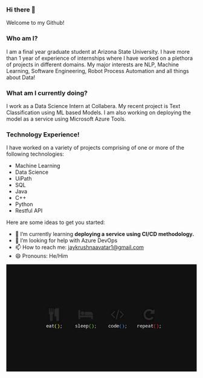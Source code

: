 ### Hi there 👋
Welcome to my Github!

### Who am I?
I am a final year graduate student at Arizona State University. I have more than 1 year of experience of internships where I have worked on a plethora of projects in different domains. 
My major interests are NLP, Machine Learning, Software Engineering, Robot Process Automation and all things about Data!

### What am I currently doing?
I work as a Data Science Intern at Collabera. My recent project is Text Classification using ML based Models. I am also working on deploying the model as a service using Microsoft Azure Tools. 


### Technology Experience!
I have worked on a variety of projects comprising of one or more of the following technologies:
- Machine Learning
- Data Science
- UiPath
- SQL
- Java
- C++ 
- Python
- Restful API

<!--
**avatarjaykrushna/avatarjaykrushna** is a ✨ _special_ ✨ repository because its `README.md` (this file) appears on your GitHub profile.
- 🔭 I’m currently working on - 👯 I’m looking to collaborate on ... ...   - 💬 Ask me about ... - ⚡ Fun fact: ...-->
Here are some ideas to get you started:

- 🌱 I’m currently learning **deploying a service using CI/CD methodology.**
- 🤔 I’m looking for help with Azure DevOps
- 📫 How to reach me: jaykrushnaavatar1@gmail.com
- 😄 Pronouns: He/Him


![image](https://github.com/avatarjaykrushna/avatarjaykrushna/blob/main/image.jpg)
